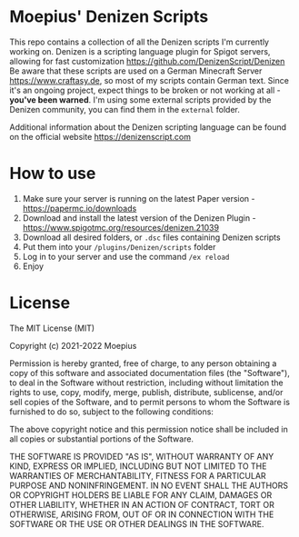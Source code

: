 # Moepius' Denizen Scripts

This repo contains a collection of all the Denizen scripts I'm currently working on.
Denizen is a scripting language plugin for Spigot servers, allowing for fast customization <https://github.com/DenizenScript/Denizen>
Be aware that these scripts are used on a German Minecraft Server <https://www.craftasy.de>, so most of my scripts contain German text. 
Since it's an ongoing project, expect things to be broken or not working at all - **you've been warned**.
I'm using some external scripts provided by the Denizen community, you can find them in the `external` folder.

Additional information about the Denizen scripting language can be found on the official website <https://denizenscript.com>

# How to use

1. Make sure your server is running on the latest Paper version - <https://papermc.io/downloads>
2. Download and install the latest version of the Denizen Plugin - <https://www.spigotmc.org/resources/denizen.21039>
3. Download all desired folders, or `.dsc` files containing Denizen scripts
4. Put them into your `/plugins/Denizen/scripts` folder
5. Log in to your server and use the command `/ex reload`
6. Enjoy

# License

The MIT License (MIT)

Copyright (c) 2021-2022 Moepius

Permission is hereby granted, free of charge, to any person obtaining a copy of this software and associated documentation files (the "Software"), to deal in the Software without restriction, including without limitation the rights to use, copy, modify, merge, publish, distribute, sublicense, and/or sell copies of the Software, and to permit persons to whom the Software is furnished to do so, subject to the following conditions:

The above copyright notice and this permission notice shall be included in all copies or substantial portions of the Software.

THE SOFTWARE IS PROVIDED "AS IS", WITHOUT WARRANTY OF ANY KIND, EXPRESS OR IMPLIED, INCLUDING BUT NOT LIMITED TO THE WARRANTIES OF MERCHANTABILITY, FITNESS FOR A PARTICULAR PURPOSE AND NONINFRINGEMENT. IN NO EVENT SHALL THE AUTHORS OR COPYRIGHT HOLDERS BE LIABLE FOR ANY CLAIM, DAMAGES OR OTHER LIABILITY, WHETHER IN AN ACTION OF CONTRACT, TORT OR OTHERWISE, ARISING FROM, OUT OF OR IN CONNECTION WITH THE SOFTWARE OR THE USE OR OTHER DEALINGS IN THE SOFTWARE.